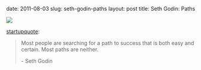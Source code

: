 date: 2011-08-03
slug: seth-godin-paths
layout: post
title: Seth Godin: Paths


<a href="http://startupquote.com/post/8353614743"><img src="/tumblr_files/tumblr_lp9phmHBtz1qz6pqio1_500.png"/></a><br/><p><a href="http://startupquote.com/post/8353614743" target="_blank">startupquote</a>:</p>

<blockquote>

<p>Most people are searching for a path to success that is both easy and certain. Most paths are neither.</p>

<p>- Seth Godin</p>

</blockquote>

